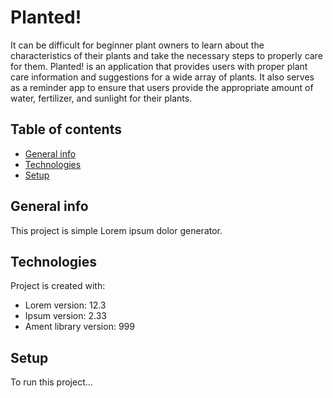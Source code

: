 # Planted!

It can be difficult for beginner plant owners to learn about the characteristics of their plants and take the necessary steps to properly care for them. Planted! is an application that provides users with proper plant care information and suggestions for a wide array of plants. It also serves as a reminder app to ensure that users provide the appropriate amount of water, fertilizer, and sunlight for their plants.

## Table of contents
* [General info](#general-info)
* [Technologies](#technologies)
* [Setup](#setup)

## General info
This project is simple Lorem ipsum dolor generator.
	
## Technologies
Project is created with:
* Lorem version: 12.3
* Ipsum version: 2.33
* Ament library version: 999
	
## Setup
To run this project...